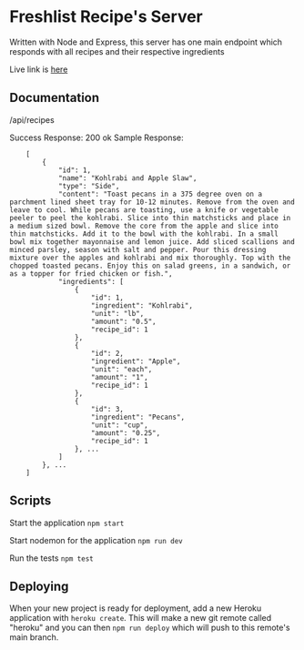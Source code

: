 # Freshlist Recipe's Server

Written with Node and Express, this server has one main endpoint which responds with all recipes and their respective ingredients

Live link is [here](https://freshlist-recipe-search.vercel.app/)

## Documentation

/api/recipes

Success Response: 200 ok
Sample Response: 
```
    [
        {
            "id": 1,
            "name": "Kohlrabi and Apple Slaw",
            "type": "Side",
            "content": "Toast pecans in a 375 degree oven on a parchment lined sheet tray for 10-12 minutes. Remove from the oven and leave to cool. While pecans are toasting, use a knife or vegetable peeler to peel the kohlrabi. Slice into thin matchsticks and place in a medium sized bowl. Remove the core from the apple and slice into thin matchsticks. Add it to the bowl with the kohlrabi. In a small bowl mix together mayonnaise and lemon juice. Add sliced scallions and minced parsley, season with salt and pepper. Pour this dressing mixture over the apples and kohlrabi and mix thoroughly. Top with the chopped toasted pecans. Enjoy this on salad greens, in a sandwich, or as a topper for fried chicken or fish.",
            "ingredients": [
                {
                    "id": 1,
                    "ingredient": "Kohlrabi",
                    "unit": "lb",
                    "amount": "0.5",
                    "recipe_id": 1
                },
                {
                    "id": 2,
                    "ingredient": "Apple",
                    "unit": "each",
                    "amount": "1",
                    "recipe_id": 1
                },
                {
                    "id": 3,
                    "ingredient": "Pecans",
                    "unit": "cup",
                    "amount": "0.25",
                    "recipe_id": 1
                }, ...
            ]
        }, ...
    ]
```

## Scripts

Start the application `npm start`

Start nodemon for the application `npm run dev`

Run the tests `npm test`

## Deploying

When your new project is ready for deployment, add a new Heroku application with `heroku create`. This will make a new git remote called "heroku" and you can then `npm run deploy` which will push to this remote's main branch.
